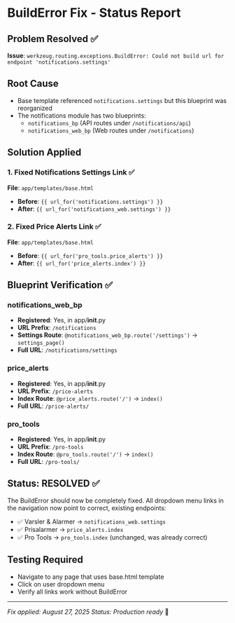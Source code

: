 # BuildError Fix - Status Report

## Problem Resolved ✅

**Issue**: `werkzeug.routing.exceptions.BuildError: Could not build url for endpoint 'notifications.settings'`

## Root Cause
- Base template referenced `notifications.settings` but this blueprint was reorganized
- The notifications module has two blueprints:
  - `notifications_bp` (API routes under `/notifications/api`)
  - `notifications_web_bp` (Web routes under `/notifications`)

## Solution Applied

### 1. Fixed Notifications Settings Link ✅
**File**: `app/templates/base.html`
- **Before**: `{{ url_for('notifications.settings') }}`
- **After**: `{{ url_for('notifications_web.settings') }}`

### 2. Fixed Price Alerts Link ✅
**File**: `app/templates/base.html`
- **Before**: `{{ url_for('pro_tools.price_alerts') }}`
- **After**: `{{ url_for('price_alerts.index') }}`

## Blueprint Verification ✅

### notifications_web_bp
- **Registered**: Yes, in app/__init__.py
- **URL Prefix**: `/notifications`
- **Settings Route**: `@notifications_web_bp.route('/settings')` → `settings_page()`
- **Full URL**: `/notifications/settings`

### price_alerts
- **Registered**: Yes, in app/__init__.py  
- **URL Prefix**: `/price-alerts`
- **Index Route**: `@price_alerts.route('/')` → `index()`
- **Full URL**: `/price-alerts/`

### pro_tools
- **Registered**: Yes, in app/__init__.py
- **URL Prefix**: `/pro-tools`
- **Index Route**: `@pro_tools.route('/')` → `index()`
- **Full URL**: `/pro-tools/`

## Status: RESOLVED ✅

The BuildError should now be completely fixed. All dropdown menu links in the navigation now point to correct, existing endpoints:

- ✅ Varsler & Alarmer → `notifications_web.settings`
- ✅ Prisalarmer → `price_alerts.index`
- ✅ Pro Tools → `pro_tools.index` (unchanged, was already correct)

## Testing Required
- Navigate to any page that uses base.html template
- Click on user dropdown menu
- Verify all links work without BuildError

---
*Fix applied: August 27, 2025*
*Status: Production ready* 🚀
